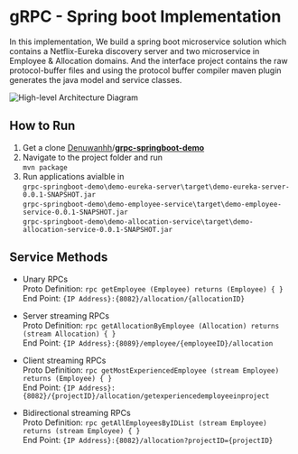 # gRPC - Spring boot Implementation

In this implementation, We build a spring boot microservice solution which contains a Netflix-Eureka discovery server and two microservice in Employee & Allocation domains. And the interface project contains the raw protocol-buffer files and using the protocol buffer compiler maven plugin generates the java model and service classes.

![High-level Architecture Diagram](https://miro.medium.com/max/1250/1*u5TYUXnCdoQj7td5ohci4A.jpeg)

## How to Run
1. Get a clone  [Denuwanhh](https://github.com/Denuwanhh)/**[grpc-springboot-demo](https://github.com/Denuwanhh/grpc-springboot-demo)**
2. Navigate to the project folder and run<br/> 
`mvn package`
3. Run applications avialble in 
<br/>`grpc-springboot-demo\demo-eureka-server\target\demo-eureka-server-0.0.1-SNAPSHOT.jar`<br/>
`grpc-springboot-demo\demo-employee-service\target\demo-employee-service-0.0.1-SNAPSHOT.jar`<br/>
`grpc-springboot-demo\demo-allocation-service\target\demo-allocation-service-0.0.1-SNAPSHOT.jar`

## Service Methods

 - Unary RPCs<br/>
 Proto Definition:  `rpc getEmployee (Employee) returns (Employee) {
    }`<br/>
     End Point: `{IP Address}:{8082}/allocation/{allocationID}`
    
 - Server streaming RPCs<br/>
  Proto Definition: `rpc getAllocationByEmployee (Allocation) returns (stream Allocation) {
    }`<br/>
    End Point: `{IP Address}:{8089}/employee/{employeeID}/allocation`
    
 - Client streaming RPCs<br/>
 Proto Definition: `rpc getMostExperiencedEmployee (stream Employee) returns (Employee) {
    }`<br/>
    End Point: `{IP Address}:{8082}/{projectID}/allocation/getexperiencedemployeeinproject`
    
 - Bidirectional streaming RPCs<br/>
 Proto Definition: `rpc getAllEmployeesByIDList (stream Employee) returns (stream Employee) {
    }`<br/>
    End Point: `{IP Address}:{8082}/allocation?projectID={projectID}`

  
  
    
